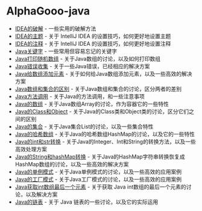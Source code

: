 # AlphaGooo-java


 - [IDEA的破解](files/IDEA的破解.md) - 一些实用的破解方法
 - [IDEA的主题](files/IDEA的主题.md) - 关于 IntelliJ IDEA 的设置技巧，如何更好地设置主题
 - [IDEA的注释](files/IDEA的注释.md) - 关于 IntelliJ IDEA 的设置技巧，如何更好地设置注释
 - [Java关键字](files/Java的关键字.md) - 一些常用但容易忘记的关键字
 - [Java打印随机数组](files/Java打印随机数组.md) - 关于Java数组的讨论，以及如何打印数组
 - [Java错误收集](files/Java错误收集.md) - 关于一些Java错误，已经相应的解决方案
 - [Java给数组添加元素](files/Java给数组添加元素.md) - 关于如何给Java数组添加元素，以及一些高效的解决方案
 - [Java数组和集合的区别](files/Java数组和集合的区别.md) - 关于Java数组和集合的讨论，区分两者的差别
 - [Java方法调用](files/Java方法调用.md) - 关于Java的方法调用，和一些注意事项
 - [Java的数组](files/Java的数组.md) - 关于Java数组Array的讨论，作为容器它的一些特性
 - [Java的Class和Object](files/Java的Class和Object.md) - 关于Java的Class类和Object类的讨论，区分它们之间的区别
 - [Java的集合](files/Java的集合.md) - 关于Java集合List的讨论，以及一些集合特性
 - [Java的哈希数组](files/Java的哈希数组.md) - 关于Java的哈希数组HashMap的讨论，以及它的一些特性
 - [Java的int和str转换](files/Java的int和str转换.md) - 关于Java的Integer、Int和String的转换方法，以及一些高效处理方案
 - [Java的String和hashMap转换](files/Java的String和hashMap转换.md) - 关于Java的HashMap字符串转换恢复成HashMap数组的讨论，以及一些高效的解决方案
 - [Java的单例模式](files/Java的单例模式.md) - 关于Java单例模式的讨论，以及一些高效的应用案例
 - [Java的工厂模式](files/Java的工厂模式.md) - 关于Java工厂模式的讨论，以及一些高效的应用案例
 - [Java获取int数组最后一个元素](files/Java获取int数组最后一个元素.md) - 关于获取 Java int数组的最后一个元素的讨论，以及解决方案
 - [Java的链表](files/Java的链表.md) - 关于 Java 链表的一些讨论，以及它的实际运用
 
 
 
 
 
 
 
 
 
 



